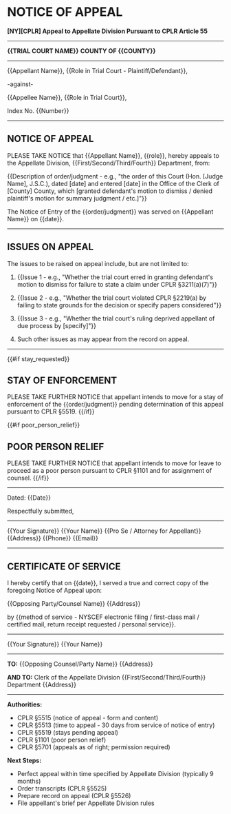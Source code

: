# NOTICE OF APPEAL

**[NY][CPLR] Appeal to Appellate Division Pursuant to CPLR Article 55**

---

**{{TRIAL COURT NAME}}**
**COUNTY OF {{COUNTY}}**

---

{{Appellant Name}},
{{Role in Trial Court - Plaintiff/Defendant}},

-against-

{{Appellee Name}},
{{Role in Trial Court}},

Index No. {{Number}}

---

## NOTICE OF APPEAL

PLEASE TAKE NOTICE that {{Appellant Name}}, {{role}}, hereby appeals to the Appellate Division, {{First/Second/Third/Fourth}} Department, from:

{{Description of order/judgment - e.g., "the order of this Court (Hon. [Judge Name], J.S.C.), dated [date] and entered [date] in the Office of the Clerk of [County] County, which [granted defendant's motion to dismiss / denied plaintiff's motion for summary judgment / etc.]"}}

The Notice of Entry of the {{order/judgment}} was served on {{Appellant Name}} on {{date}}.

---

## ISSUES ON APPEAL

The issues to be raised on appeal include, but are not limited to:

1. {{Issue 1 - e.g., "Whether the trial court erred in granting defendant's motion to dismiss for failure to state a claim under CPLR §3211(a)(7)"}}

2. {{Issue 2 - e.g., "Whether the trial court violated CPLR §2219(a) by failing to state grounds for the decision or specify papers considered"}}

3. {{Issue 3 - e.g., "Whether the trial court's ruling deprived appellant of due process by [specify]"}}

4. Such other issues as may appear from the record on appeal.

---

{{#if stay_requested}}
## STAY OF ENFORCEMENT

PLEASE TAKE FURTHER NOTICE that appellant intends to move for a stay of enforcement of the {{order/judgment}} pending determination of this appeal pursuant to CPLR §5519.
{{/if}}

{{#if poor_person_relief}}
## POOR PERSON RELIEF

PLEASE TAKE FURTHER NOTICE that appellant intends to move for leave to proceed as a poor person pursuant to CPLR §1101 and for assignment of counsel.
{{/if}}

---

Dated: {{Date}}

Respectfully submitted,

_________________________
{{Your Signature}}
{{Your Name}}
{{Pro Se / Attorney for Appellant}}
{{Address}}
{{Phone}}
{{Email}}

---

## CERTIFICATE OF SERVICE

I hereby certify that on {{date}}, I served a true and correct copy of the foregoing Notice of Appeal upon:

{{Opposing Party/Counsel Name}}
{{Address}}

by {{method of service - NYSCEF electronic filing / first-class mail / certified mail, return receipt requested / personal service}}.

_________________________
{{Your Signature}}
{{Your Name}}

---

**TO:**
{{Opposing Counsel/Party Name}}
{{Address}}

**AND TO:**
Clerk of the Appellate Division
{{First/Second/Third/Fourth}} Department
{{Address}}

---

**Authorities:**
- CPLR §5515 (notice of appeal - form and content)
- CPLR §5513 (time to appeal - 30 days from service of notice of entry)
- CPLR §5519 (stays pending appeal)
- CPLR §1101 (poor person relief)
- CPLR §5701 (appeals as of right; permission required)

**Next Steps:**
- Perfect appeal within time specified by Appellate Division (typically 9 months)
- Order transcripts (CPLR §5525)
- Prepare record on appeal (CPLR §5526)
- File appellant's brief per Appellate Division rules
